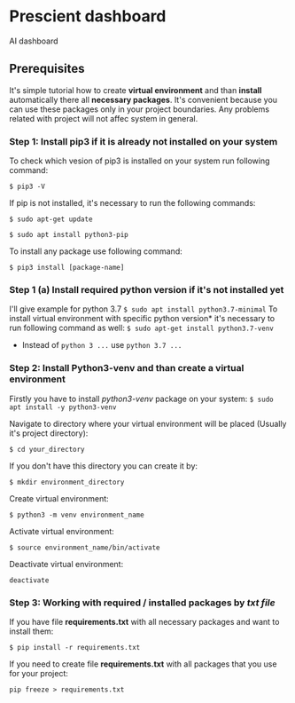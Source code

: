 # Prescient dashboard
AI dashboard

## Prerequisites
It's simple tutorial how to create **virtual environment** and than **install** automatically there all **necessary packages**.
It's convenient because you can use these packages only in your project boundaries. Any problems related with project will not affec system in general.

### Step 1: Install pip3 if it is already not installed on your system
To check which vesion of pip3 is installed on your system run following command: 

`$ pip3 -V`

If pip is not installed, it's necessary to run the following commands:

`$ sudo apt-get update`

`$ sudo apt install python3-pip`

To install any package use following command:

`$ pip3 install [package-name]`

### Step 1 (a) Install required python version if it's not installed yet
I'll give example for python 3.7
`$ sudo apt install python3.7-minimal`
To install virtual environment with specific python version* it's necessary to run following command as well:
`$ sudo apt-get install python3.7-venv`

* Instead of `python 3 ...` use `python 3.7 ...`

### Step 2: Install Python3-venv and than create a virtual environment
Firstly you have to install *python3-venv* package on your system:
`$ sudo apt install -y python3-venv`

Navigate to directory where your virtual environment will be placed (Usually it's project directory):

`$ cd your_directory`

If you don't have this directory you can create it by:

`$ mkdir environment_directory`

Create virtual environment:

`$ python3 -m venv environment_name`

Activate virtual environment:

`$ source environment_name/bin/activate`

Deactivate virtual environment:

`deactivate`

### Step 3: Working with required / installed packages by *txt file*
If you have file **requirements.txt** with all necessary packages and want to install them:

`$ pip install -r requirements.txt`

If you need to create file **requirements.txt** with all packages that you use for your project:

`pip freeze > requirements.txt`
